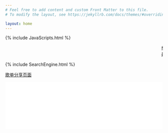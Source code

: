 ```yaml
---
# Feel free to add content and custom Front Matter to this file.
# To modify the layout, see https://jekyllrb.com/docs/themes/#overriding-theme-defaults

layout: home
---
```


{% include JavaScripts.html %}

<audio src="/include/BGM/Index_BGM.mp3" autoplay></audio>

<marquee>想把你手牵,漫步在海边看浪花一片.</marquee>  
<marquee>最近将备用机器切换到了FreeBSD, 已经完成了工作环境准备, 前段时间因此暂停了页面维护.</marquee>  

{% include SearchEngine.html %}

[歌单分享页面](/posts/2021/12/22/MusicShare.html "歌单页面")

<iframe src="/posts/2021/12/17/TwiTalks.html#TTalks-top" scrolling="auto" width="100%" height="150" frameborder="0" scrolling="yes"></iframe>  
